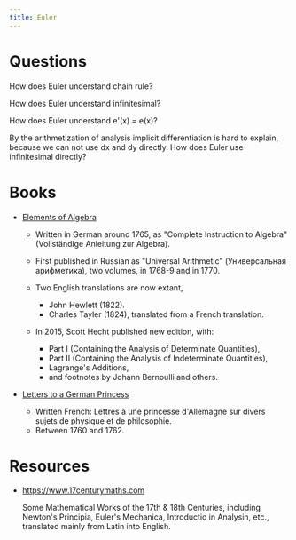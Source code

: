 ```yaml
---
title: Euler
---
```


# Questions

How does Euler understand chain rule?

How does Euler understand infinitesimal?

How does Euler understand e'(x) = e(x)?

By the arithmetization of analysis
implicit differentiation is hard to explain,
because we can not use dx and dy directly.
How does Euler use infinitesimal directly?

# Books

- [Elements of Algebra](https://en.wikipedia.org/wiki/Elements_of_Algebra)

  - Written in German around 1765,
    as "Complete Instruction to Algebra" (Vollständige Anleitung zur Algebra).

  - First published in Russian
    as "Universal Arithmetic" (Универсальная арифметика),
    two volumes, in 1768-9 and in 1770.

  - Two English translations are now extant,
    - John Hewlett (1822).
    - Charles Tayler (1824), translated from a French translation.

  - In 2015, Scott Hecht published new edition, with:
    - Part I (Containing the Analysis of Determinate Quantities),
    - Part II (Containing the Analysis of Indeterminate Quantities),
    - Lagrange's Additions,
    - and footnotes by Johann Bernoulli and others.

- [Letters to a German Princess](https://en.wikipedia.org/wiki/Letters_to_a_German_Princess)

  - Written French: Lettres à une princesse d'Allemagne sur divers sujets de physique et de philosophie.
  - Between 1760 and 1762.

# Resources

- https://www.17centurymaths.com

  Some Mathematical Works of the 17th & 18th Centuries, including
  Newton's Principia, Euler's Mechanica, Introductio in Analysin,
  etc., translated mainly from Latin into English.

